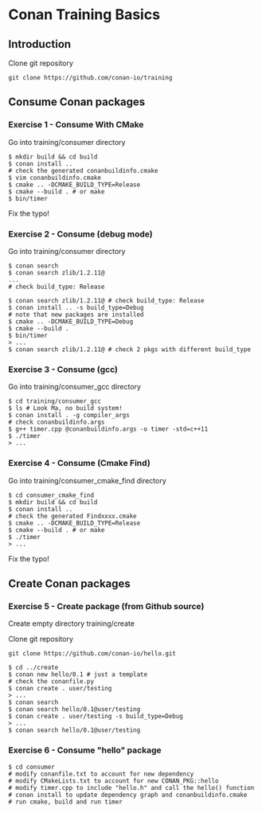 # Conan Training Basics

## Introduction

Clone git repository

```
git clone https://github.com/conan-io/training
```

## Consume Conan packages

### Exercise 1 - Consume With CMake

Go into training/consumer directory

```
$ mkdir build && cd build
$ conan install ..
# check the generated conanbuildinfo.cmake
$ vim conanbuildinfo.cmake
$ cmake .. -DCMAKE_BUILD_TYPE=Release
$ cmake --build . # or make
$ bin/timer
```

Fix the typo!


### Exercise 2 - Consume (debug mode)

Go into training/consumer directory

```
$ conan search
$ conan search zlib/1.2.11@
...
# check build_type: Release
```

```
$ conan search zlib/1.2.11@ # check build_type: Release
$ conan install .. -s build_type=Debug
# note that new packages are installed
$ cmake .. -DCMAKE_BUILD_TYPE=Debug
$ cmake --build .
$ bin/timer
> ... 
$ conan search zlib/1.2.11@ # check 2 pkgs with different build_type
```


### Exercise 3 - Consume (gcc)

Go into training/consumer_gcc directory

```
$ cd training/consumer_gcc
$ ls # Look Ma, no build system!
$ conan install . -g compiler_args
# check conanbuildinfo.args
$ g++ timer.cpp @conanbuildinfo.args -o timer -std=c++11
$ ./timer
> ...
```

### Exercise 4 - Consume (Cmake Find)

Go into training/consumer_cmake_find directory

```
$ cd consumer_cmake_find
$ mkdir build && cd build
$ conan install ..
# check the generated Findxxxx.cmake
$ cmake .. -DCMAKE_BUILD_TYPE=Release
$ cmake --build . # or make
$ ./timer
> ...
```

Fix the typo!

## Create Conan packages

### Exercise 5 - Create package (from Github source)

Create empty directory 	training/create

Clone git repository

```
git clone https://github.com/conan-io/hello.git
```

```
$ cd ../create
$ conan new hello/0.1 # just a template
# check the conanfile.py
$ conan create . user/testing
> ...
$ conan search
$ conan search hello/0.1@user/testing
$ conan create . user/testing -s build_type=Debug
> ...
$ conan search hello/0.1@user/testing
```

### Exercise 6 - Consume "hello" package

```
$ cd consumer
# modify conanfile.txt to account for new dependency
# modify CMakeLists.txt to account for new CONAN_PKG::hello
# modify timer.cpp to include "hello.h" and call the hello() function
# conan install to update dependency graph and conanbuildinfo.cmake
# run cmake, build and run timer
```
